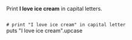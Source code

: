 Print **I love ice cream**
in capital letters.

<codeblock language="ruby" type="exercise" testMode="fixedInput">
<code>
# print "I love ice cream" in capital letter
</code>

<solution>
puts "I love ice cream".upcase
</solution>
</codeblock>